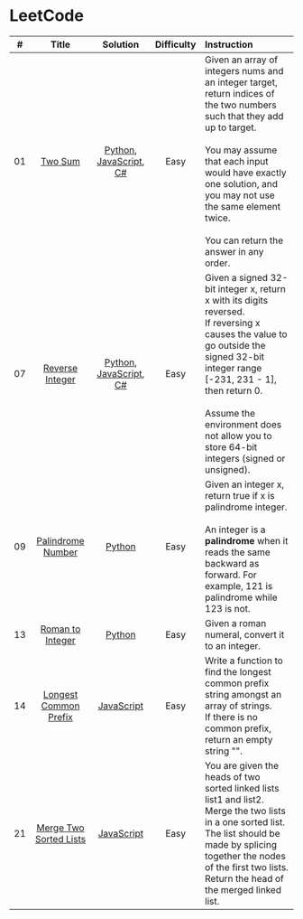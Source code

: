 # LeetCode

|   #       |   Title       |   Solution    |   Difficulty  | Instruction |
|   :-----: | :-----------: | :-----------: | :-----------: | :--------- |
| 01 | <a href="https://leetcode.com/problems/two-sum/"> Two Sum</a> | <a href="https://github.com/MytrucNguyen/LeetCode/blob/main/Python/1-Two_Sum.py">Python</a>, <a href="https://github.com/MytrucNguyen/LeetCode/blob/main/JavaScript/1-twoSum.js">JavaScript</a>, <a href="https://github.com/MytrucNguyen/LeetCode/blob/main/CS/1-TwoSum.cs">C#</a>| Easy | Given an array of integers nums and an integer target, return indices of the two numbers such that they add up to target. <br><br>You may assume that each input would have exactly one solution, and you may not use the same element twice. <br><br>You can return the answer in any order. |
| 07 | <a href="https://leetcode.com/problems/reverse-integer/">Reverse Integer</a> | <a href="https://github.com/MytrucNguyen/LeetCode/blob/main/Python/7-Reverse_Integer.py">Python</a>, <a href="https://github.com/MytrucNguyen/LeetCode/blob/main/JavaScript/7-reverseInteger.js">JavaScript</a>, <a href="https://github.com/MytrucNguyen/LeetCode/blob/main/CS/7-ReverseInteger.cs">C#</a> | Easy | Given a signed 32-bit integer x, return x with its digits reversed. <br>If reversing x causes the value to go outside the signed 32-bit integer range [-231, 231 - 1], then return 0. <br><br>Assume the environment does not allow you to store 64-bit integers (signed or unsigned). |
| 09 | <a href="https://leetcode.com/problems/palindrome-number/">Palindrome Number</a> | <a href="https://github.com/MytrucNguyen/LeetCode/blob/main/Python/9-Palindrome_Number.py">Python</a> | Easy | Given an integer x, return true if x is palindrome integer.<br><br>An integer is a **palindrome** when it reads the same backward as forward. For example, 121 is palindrome while 123 is not.|
| 13 | <a href="https://leetcode.com/problems/roman-to-integer/">Roman to Integer</a> | <a href="https://github.com/MytrucNguyen/LeetCode/blob/main/Python/13-Roman_to_Integer.py">Python</a> | Easy | Given a roman numeral, convert it to an integer. |
| 14 | <a href="https://leetcode.com/problems/longest-common-prefix/">Longest Common Prefix</a> | <a href="https://github.com/MytrucNguyen/LeetCode/blob/main/JavaScript/14-LongestCommonPrefix.js">JavaScript</a> | Easy | Write a function to find the longest common prefix string amongst an array of strings.</br>If there is no common prefix, return an empty string "".  |
| 21 | <a href="https://leetcode.com/problems/merge-two-sorted-lists/">Merge Two Sorted Lists</a> | <a href="https://github.com/MytrucNguyen/LeetCode/blob/main/JavaScript/21-mergeTwoSortedLists.js">JavaScript</a> | Easy | You are given the heads of two sorted linked lists list1 and list2.<br>Merge the two lists in a one sorted list. The list should be made by splicing together the nodes of the first two lists.<br>Return the head of the merged linked list. |